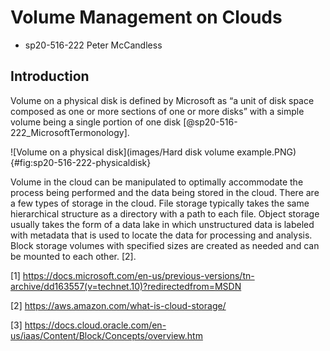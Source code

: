 # Volume Management on Clouds

* sp20-516-222 Peter McCandless

## Introduction

Volume on a physical disk is defined by Microsoft as “a unit of disk space composed as one or more sections of one or more disks” with a simple volume being a single portion of one disk [@sp20-516-222_MicrosoftTermonology].

![Volume on a physical disk](images/Hard disk volume example.PNG){#fig:sp20-516-222-physicaldisk}

Volume in the cloud can be manipulated to optimally accommodate the process being performed and the data being stored in the cloud.  There are a few types of storage in the cloud.  File storage typically takes the same hierarchical structure as a directory with a path to each file.  Object storage usually takes the form of a data lake in which unstructured data is labeled with metadata that is used to locate the data for processing and analysis.  Block storage volumes with specified sizes are created as needed and can be mounted to each other. [2].      

[1] <https://docs.microsoft.com/en-us/previous-versions/tn-archive/dd163557(v=technet.10)?redirectedfrom=MSDN>

[2] <https://aws.amazon.com/what-is-cloud-storage/>
   
[3] <https://docs.cloud.oracle.com/en-us/iaas/Content/Block/Concepts/overview.htm>
